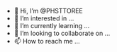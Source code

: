 - 👋 Hi, I’m @PHSTTOREE
- 👀 I’m interested in ...
- 🌱 I’m currently learning ...
- 💞️ I’m looking to collaborate on ...
- 📫 How to reach me ...

<!---
PHSTTOREE/PHSTTOREE is a ✨ special ✨ repository because its `README.md` (this file) appears on your GitHub profile.
You can click the Preview link to take a look at your changes.
--->
